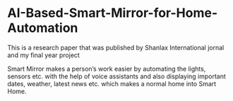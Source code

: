 # AI-Based-Smart-Mirror-for-Home-Automation
This is a research paper that was published by Shanlax International jornal and my final year project

Smart Mirror makes a person’s work easier by automating the lights, sensors etc. with the help of
voice assistants and also displaying important dates, weather, latest news etc. which makes a normal
home into Smart Home.


